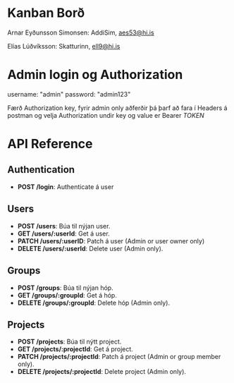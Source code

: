 # Kanban Borð

Arnar Eyðunsson Simonsen: AddiSim, aes53@hi.is 

Elías Lúðvíksson: Skatturinn, ell9@hi.is

# Admin login og Authorization

username: "admin"
password: "admin123"

Færð Authorization key, fyrir admin only aðferðir þá þarf að fara í Headers á postman og velja Authorization undir key og value er Bearer _TOKEN_

# API Reference

## Authentication

- **POST /login**: Authenticate á user

## Users

- **POST /users**: Búa til nýjan user.
- **GET /users/:userId**: Get á user.
- **PATCH /users/:userID**: Patch á user (Admin or user owner only)
- **DELETE /users/:userId**: Delete user (Admin only).

## Groups

- **POST /groups**: Búa til nýjan hóp.
- **GET /groups/:groupId**: Get á hóp.
- **DELETE /groups/:groupId**: Delete hóp (Admin only).

## Projects

- **POST /projects**: Búa til nýtt project.
- **GET /projects/:projectId**: Get á project.
- **PATCH /projects/:projectId**: Patch á project (Admin or group member only).
- **DELETE /projects/:projectId**: Delete project (Admin only).
